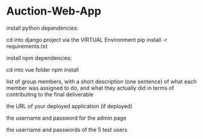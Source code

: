 # Auction-Web-App

install python dependencies:

cd into django project via the VIRTUAL Environment
pip install -r requirements.txt

install npm dependencies:
 
cd into vue folder
npm install 

list of group members, with a short description (one sentence) of what each member was assigned to do, and what they actually did in terms of contributing to the final deliverable


the URL of your deployed application (if deployed)


the username and password for the admin page


the username and passwords of the 5 test users

